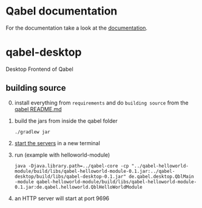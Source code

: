 # Qabel documentation
For the documentation take a look at the [documentation](http://qabel.github.io/docs/).

qabel-desktop
=============

Desktop Frontend of Qabel

## building source

0. install everything from `requirements` and do `building source` from the [qabel README.md](https://github.com/Qabel/qabel/blob/master/README.md)

0. build the jars from inside the qabel folder

   ```
   ./gradlew jar
   ```
0. [start the servers](https://github.com/Qabel/qabel/blob/master/README.md#starting-the-servers) in a new terminal

0. run (example with helloworld-module)

   ```
   java -Djava.library.path=../qabel-core -cp "../qabel-helloworld-module/build/libs/qabel-helloworld-module-0.1.jar:../qabel-desktop/build/libs/qabel-desktop-0.1.jar" de.qabel.desktop.QblMain -module qabel-helloworld-module/build/libs/qabel-helloworld-module-0.1.jar:de.qabel.helloworld.QblHelloWorldModule

0. an HTTP server will start at port 9696
   ```
